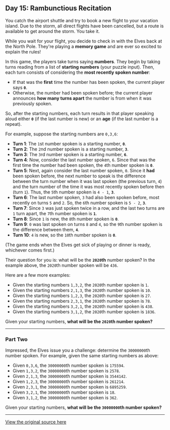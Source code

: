 ## Day 15: Rambunctious Recitation

You catch the airport shuttle and try to book a new flight to your vacation island. Due to the storm, all direct flights have been cancelled, but a route is available to get around the storm. You take it.

While you wait for your flight, you decide to check in with the Elves back at the North Pole. They're playing a **memory game** and are ever so excited to explain the rules!

In this game, the players take turns saying **numbers**. They begin by taking turns reading from a list of **starting numbers** (your puzzle input). Then, each turn consists of considering the **most recently spoken number**:

- If that was the **first** time the number has been spoken, the current player says **`0`**.
- Otherwise, the number had been spoken before; the current player announces **how many turns apart** the number is from when it was previously spoken.

So, after the starting numbers, each turn results in that player speaking aloud either **`0`** (if the last number is new) or an **age** (if the last number is a repeat).

For example, suppose the starting numbers are `0,3,6`:

- **Turn 1**: The `1`st number spoken is a starting number, **`0`**.
- **Turn 2**: The `2`nd number spoken is a starting number, **`3`**.
- **Turn 3**: The `3`rd number spoken is a starting number, **`6`**.
- **Turn 4**: Now, consider the last number spoken, `6`. Since that was the first time the number had been spoken, the `4`th number spoken is **`0`**.
- **Turn 5**: Next, again consider the last number spoken, `0`. Since it **had** been spoken before, the next number to speak is the difference between the turn number when it was last spoken (the previous turn, `4`) and the turn number of the time it was most recently spoken before then (turn `1`). Thus, the `5`th number spoken is `4 - 1`, **`3`**.
- **Turn 6**: The last number spoken, `3` had also been spoken before, most recently on turns `5` and `2`. So, the `6`th number spoken is `5 - 2`, **`3`**.
- **Turn 7**: Since `3` was just spoken twice in a row, and the last two turns are `1` turn apart, the `7`th number spoken is **`1`**.
- **Turn 8**: Since `1` is new, the `8`th number spoken is **`0`**.
- **Turn 9**: `0` was last spoken on turns `8` and `4`, so the `9`th number spoken is the difference between them, **`4`**.
- **Turn 10**: `4` is new, so the `10`th number spoken is **`0`**.

(The game ends when the Elves get sick of playing or dinner is ready, whichever comes first.)

Their question for you is: what will be the **`2020`th** number spoken? In the example above, the `2020`th number spoken will be `436`.

Here are a few more examples:

- Given the starting numbers `1,3,2`, the `2020`th number spoken is `1`.
- Given the starting numbers `2,1,3`, the `2020`th number spoken is `10`.
- Given the starting numbers `1,2,3`, the `2020`th number spoken is `27`.
- Given the starting numbers `2,3,1`, the `2020`th number spoken is `78`.
- Given the starting numbers `3,2,1`, the `2020`th number spoken is `438`.
- Given the starting numbers `3,1,2`, the `2020`th number spoken is `1836`.

Given your starting numbers, **what will be the `2020`th number spoken?**

---

### Part Two

Impressed, the Elves issue you a challenge: determine the `30000000`th number spoken. For example, given the same starting numbers as above:

- Given `0,3,6`, the `30000000`th number spoken is `175594`.
- Given `1,3,2`, the `30000000`th number spoken is `2578`.
- Given `2,1,3`, the `30000000`th number spoken is `3544142`.
- Given `1,2,3`, the `30000000`th number spoken is `261214`.
- Given `2,3,1`, the `30000000`th number spoken is `6895259`.
- Given `3,2,1`, the `30000000`th number spoken is `18`.
- Given `3,1,2`, the `30000000`th number spoken is `362`.

Given your starting numbers, **what will be the `30000000`th number spoken?**

---

[View the original source here](https://adventofcode.com/2020/day/15)